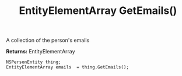 ﻿---
uid: crmscript_ref_NSPersonEntity_GetEmails
title: EntityElementArray GetEmails()
intellisense: NSPersonEntity.GetEmails
keywords: NSPersonEntity, GetEmails
so.topic: reference
---

A collection of the person's emails

**Returns:** EntityElementArray


```crmscript
NSPersonEntity thing;
EntityElementArray emails  = thing.GetEmails();
```


